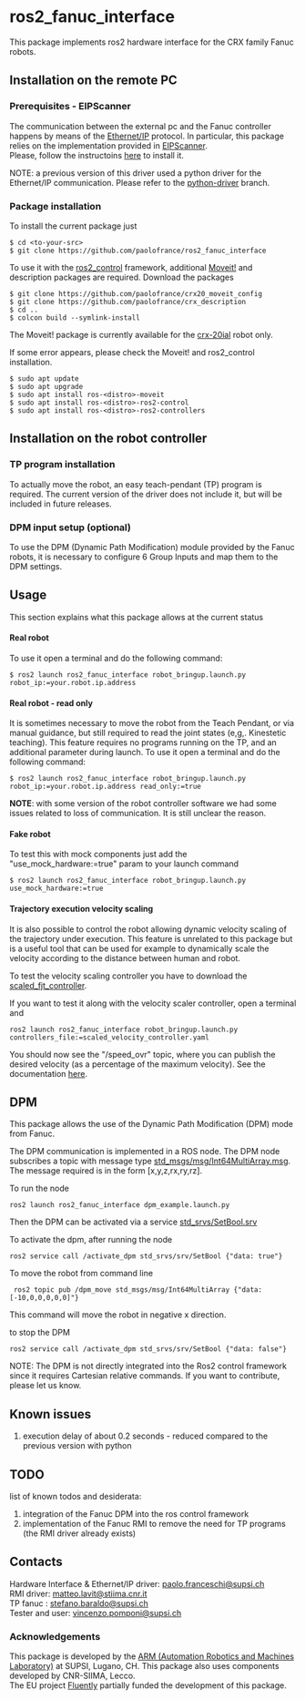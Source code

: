 # ros2_fanuc_interface

This package implements ros2 hardware interface for the CRX family Fanuc robots. 


## Installation on the remote PC


### Prerequisites - EIPScanner
The communication between the external pc and the Fanuc controller happens by means of the [Ethernet/IP](https://en.wikipedia.org/wiki/EtherNet/IP) protocol. 
In particular, this package relies on the implementation provided in [EIPScanner](https://eipscanner.readthedocs.io/en/latest/).  
Please, follow the instructoins [here](https://eipscanner.readthedocs.io/en/latest/getting_started.html#installing) to install it.

NOTE: a previous version of this driver used a python driver for the Ethernet/IP communication. Please refer to the [python-driver](https://github.com/paolofrance/ros2_fanuc_interface/tree/python-driver) branch.

### Package installation

To install the current package just
```console
$ cd <to-your-src>
$ git clone https://github.com/paolofrance/ros2_fanuc_interface
```

To use it with the [ros2_control](https://control.ros.org/master/index.html) framework, additional [Moveit!](https://moveit.picknik.ai/main/index.html) and description packages are required. Download the packages
```console
$ git clone https://github.com/paolofrance/crx20_moveit_config
$ git clone https://github.com/paolofrance/crx_description
$ cd ..
$ colcon build --symlink-install
```

The Moveit! package is currently available for the [crx-20ial](https://www.fanuc.eu/ch/it/robot/robot-filter-page/robot-collaborativi/crx-20ial) robot only.

If some error appears, please check the Moveit! and ros2_control installation.
```console
$ sudo apt update
$ sudo apt upgrade
$ sudo apt install ros-<distro>-moveit
$ sudo apt install ros-<distro>-ros2-control
$ sudo apt install ros-<distro>-ros2-controllers
```

## Installation on the robot controller

### TP program installation

To actually move the robot, an easy teach-pendant (TP) program is required. The current version of the driver does not include it, but will be included in future releases.

### DPM input setup (optional)

To use the DPM (Dynamic Path Modification) module provided by the Fanuc robots, it is necessary to configure 6 Group Inputs and map them to the DPM settings.

## Usage

This section explains what this package allows at the current status

#### Real robot

To use it open a terminal and do the following command:

```console
$ ros2 launch ros2_fanuc_interface robot_bringup.launch.py robot_ip:=your.robot.ip.address
```
#### Real robot - read only

It is sometimes necessary to move the robot from the Teach Pendant, or via manual guidance, but still required to read the joint states (e,g,. Kinestetic teaching). This feature requires no programs running on the TP, and an additional parameter during launch. 
To use it open a terminal and do the following command:

```console
$ ros2 launch ros2_fanuc_interface robot_bringup.launch.py robot_ip:=your.robot.ip.address read_only:=true
```

**NOTE**: with some version of the robot controller software we had some issues related to loss of communication. It is still unclear the reason. 

#### Fake robot

To test this with mock components just add the "use_mock_hardware:=true" param to your launch command
```console
$ ros2 launch ros2_fanuc_interface robot_bringup.launch.py use_mock_hardware:=true
```

#### Trajectory execution velocity scaling

It is also possible to control the robot allowing dynamic velocity scaling of the trajectory under execution.
This feature is unrelated to this package but is a useful tool that can be used for example to dynamically scale the velocity according to the distance between human and robot.

To test the velocity scaling controller you have to download the [scaled_fjt_controller](https://github.com/paolofrance/scaled_fjt_controller). 

If you want to test it along with the velocity scaler controller, open a terminal and 

```console
ros2 launch ros2_fanuc_interface robot_bringup.launch.py controllers_file:=scaled_velocity_controller.yaml
```

You should now see the "/speed_ovr" topic, where you can publish the desired velocity (as a percentage of the maximum velocity). See the documentation [here](https://github.com/paolofrance/scaled_fjt_controller).

## DPM

This package allows the use of the Dynamic Path Modification (DPM) mode from Fanuc.

The DPM communication is implemented in a ROS node.
The DPM node subscribes a topic with message type [std_msgs/msg/Int64MultiArray.msg](https://docs.ros2.org/foxy/api/std_msgs/msg/Int64MultiArray.html). The message required is in the form [x,y,z,rx,ry,rz].

To run the node

```console
ros2 launch ros2_fanuc_interface dpm_example.launch.py
```

Then the DPM can be activated via a service [std_srvs/SetBool.srv](https://docs.ros.org/en/noetic/api/std_srvs/html/srv/SetBool.html)

To activate the dpm, after running the node
```console
ros2 service call /activate_dpm std_srvs/srv/SetBool {"data: true"}
```

To move the robot from command line
```console
 ros2 topic pub /dpm_move std_msgs/msg/Int64MultiArray {"data:[-10,0,0,0,0,0]"}
```
This command will move the robot in negative x direction.  

to stop the DPM
```console
ros2 service call /activate_dpm std_srvs/srv/SetBool {"data: false"}
```

NOTE: The DPM is not directly integrated into the Ros2 control framework since it requires Cartesian relative commands. If you want to contribute, please let us know. 

## Known issues
1. execution delay of about 0.2 seconds - reduced compared to the previous version with python

## TODO
list of known todos and desiderata:  
1. integration of the Fanuc DPM into the ros control framework
2. implementation of the Fanuc RMI to remove the need for TP programs (the RMI driver already exists)

## Contacts
Hardware Interface & Ethernet/IP driver: paolo.franceschi@supsi.ch  
RMI driver: matteo.lavit@stiima.cnr.it  
TP fanuc : stefano.baraldo@supsi.ch  
Tester and user: vincenzo.pomponi@supsi.ch  

### Acknowledgements
This package is developed by the [ARM (Automation Robotics and Machines Laboratory)](https://sites.supsi.ch/isteps_en/Laboratories/gruppo1.html) at SUPSI, Lugano, CH. 
This package also uses components developed by CNR-SIIMA, Lecco.   
The EU project [Fluently](https://www.fluently-horizonproject.eu/) partially funded the development of this package.

